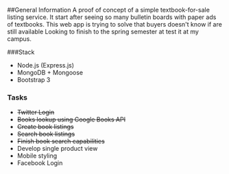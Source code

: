 ##General Information
A proof of concept of a simple textbook-for-sale listing service. It start after seeing so many bulletin boards with paper ads of textbooks. This web app is trying to solve that buyers doesn't know if are still available Looking to finish to the spring semester at test it at my campus.



###Stack
* Node.js (Express.js)
* MongoDB + Mongoose
* Bootstrap 3

### Tasks
* ~~Twitter Login~~
* ~~Books lookup using Google Books API~~
* ~~Create book listings~~
* ~~Search book listings~~
* ~~Finish book search capabilities~~
* Develop single product view
* Mobile styling
* Facebook Login
